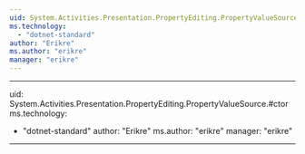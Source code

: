 ```yaml
---
uid: System.Activities.Presentation.PropertyEditing.PropertyValueSource
ms.technology: 
  - "dotnet-standard"
author: "Erikre"
ms.author: "erikre"
manager: "erikre"
---
```


---
uid: System.Activities.Presentation.PropertyEditing.PropertyValueSource.#ctor
ms.technology: 
  - "dotnet-standard"
author: "Erikre"
ms.author: "erikre"
manager: "erikre"
---
